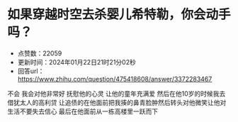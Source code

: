 # 如果穿越时空去杀婴儿希特勒，你会动手吗？
- 点赞数：22059
- 更新时间：2024年01月22日21时21分02秒
- 回答url：https://www.zhihu.com/question/475418608/answer/3372283467
<body>
 <p data-pid="Ln_cKFov">不会 我会对他非常好 抚慰他的心灵 让他的童年充满爱 然后在他10岁的时候我去借犹太人的高利贷 让追债的在他面前把我揍的鼻青脸肿然后转头对他微笑让他对生活不要失去信心 最后在他面前从一栋高楼里一跃而下</p>
</body>